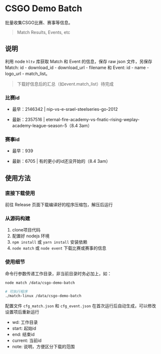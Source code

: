 # CSGO Demo Batch

批量收集CSGO比赛、赛事等信息。 

> Match Results, Events, etc

## 说明

利用 node `hltv` 库获取 Match 和 Event 的信息，保存 raw json 文件，另保存 Match: id - download_id - download_url - filename 和 Event: id - name - logo_url - match_list。

> 下载好信息后的汇总（如event.match_list）待完成

### 比赛id

- 最早：2146342 | nip-vs-e-srael-steelseries-go-2012

- 最新：2357516 | eternal-fire-academy-vs-fnatic-rising-weplay-academy-league-season-5（8.4 3am）

### 赛事id

- 最早：939

- 最新：6705 | 有的更小的id还没开始的（8.4 3am）

## 使用方法

### 直接下载使用

前往 Release 页面下载编译好的程序压缩包，解压后运行


### 从源码构建

1. clone项目代码
2. 配置好 nodejs 环境
3. `npm install` 或 `yarn install` 安装依赖
4. `node match` 或 `node event` 下载比赛或赛事的信息

### 使用细节

命令行参数传递工作目录，非当前目录时务必加上，如：

```bash
node match /data/csgo-demo-batch

# 可执行程序
./match-linux /data/csgo-demo-batch
```

配置文件 `cfg_match.json` 和 `cfg_event.json` 在首次运行后自动生成，可以修改设置项后重新运行

- wd: 工作目录
- start: 起始id
- end: 结束id
- current: 当前id
- note: 说明，方便区分下载的范围